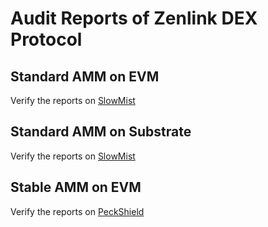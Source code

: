# Audit Reports of Zenlink DEX Protocol
## Standard AMM on EVM
Verify the reports on [SlowMist](https://www.slowmist.com/security-audit-certificate.html?id=159625a88371b451405a556308317a37060ffbd4ad25f534ec418a5d8aef86bd)

## Standard AMM on Substrate
Verify the reports on [SlowMist](https://github.com/slowmist/Knowledge-Base/blob/master/open-report-V2/blockchain/SlowMist%20Audit%20Report%20-%20Bifrost.pdf)

## Stable AMM on EVM
Verify the reports on [PeckShield](https://github.com/peckshield/publications/tree/master/audit_reports/PeckShield-Audit-Report-Zenlink-v1.0.pdf)